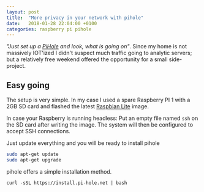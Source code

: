 ```yaml
---
layout: post
title:  "More privacy in your network with pihole"
date:   2018-01-28 22:04:00 +0100
categories: raspberry pi pihole
---
```


*"Just set up a [PiHole][pihole] and look, what is going on"*. Since my home is not massively IOT'ized I didn't suspect much traffic going to analytic servers; but a relatively free weekend offered the opportunity for a small side-project.

## Easy going

The setup is very simple. In my case I used a spare Raspberry PI 1 with a 2GB SD card and flashed the latest [Raspbian Lite][raspbian] image.

In case your Raspberry is running headless: Put an empty file named `ssh` on the SD card after writing the image. The system will then be configured to accept SSH connections.

Just update everything and you will be ready to install pihole

```bash
sudo apt-get update
sudo apt-get upgrade
```

pihole offers a simple installation method. 

```
curl -sSL https://install.pi-hole.net | bash
```

[pihole]: https://pi-hole.net/
[raspbian]: https://www.raspberrypi.org/downloads/raspbian/
